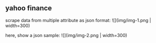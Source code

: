 ## yahoo finance

scrape data from multiple attribute as json format:
![](img/img-1.png | width=300)

here, show a json sample:
![](img/img-2.png | width=300)